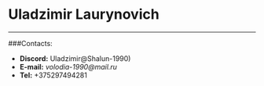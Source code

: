 # Uladzimir Laurynovich
---
###Contacts:
* __Discord:__ Uladzimir@Shalun-1990)
* __E-mail:__ _volodia-1990@mail.ru_
* __Tel:__ +375297494281



